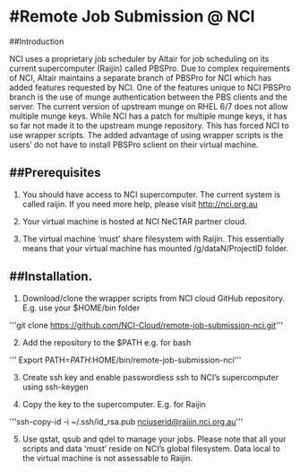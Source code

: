 #Remote Job Submission @ NCI
===========================

##Introduction

NCI uses a proprietary job scheduler by Altair for job scheduling on its current supercomputer (Raijin) called PBSPro. Due to complex requirements of NCI, Altair maintains a separate branch of PBSPro for NCI which has added features requested by NCI. One of the features unique to NCI PBSPro branch is the use of munge authentication between the PBS clients and the server. The current version of upstream munge on RHEL 6/7 does not allow multiple munge keys. While NCI has a patch for multiple munge keys, it has so far not made it to the upstream munge repository. This has forced NCI to use wrapper scripts. The added advantage of using wrapper scripts is the users’ do not have to install PBSPro sclient on their virtual machine.

##Prerequisites
-------------

1.  You should have access to NCI supercomputer. The current system is called raijin. If you need more help, please visit <http://nci.org.au>

2.  Your virtual machine is hosted at NCI NeCTAR partner cloud.

3.  The virtual machine ‘must’ share filesystem with Raijin. This essentially means that your virtual machine has mounted /g/dataN/ProjectID folder.

##Installation.
-------------

1.  Download/clone the wrapper scripts from NCI cloud GitHub repository. E.g. use your $HOME/bin folder

'''git clone <https://github.com/NCI-Cloud/remote-job-submission-nci.git>'''

2.  Add the repository to the $PATH e.g. for bash

''' Export PATH=$PATH:$HOME/bin/remote-job-submission-nci'''

3.  Create ssh key and enable passwordless ssh to NCI’s supercomputer using ssh-keygen

4.  Copy the key to the supercomputer. E.g. for Raijin

'''ssh-copy-id -i ~/.ssh/id\_rsa.pub nciuserid@raijin.nci.org.au'''

5.  Use qstat, qsub and qdel to manage your jobs. Please note that all your scripts and data ‘must’ reside on NCI’s global filesystem. Data local to the virtual machine is not assessable to Raijin.